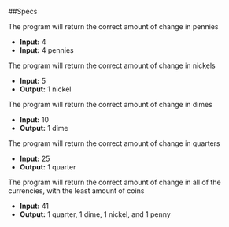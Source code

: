 ##Specs

The program will return the correct amount of change in pennies
* **Input:** 4
* **Input:** 4 pennies

The program will return the correct amount of change in nickels
* **Input:** 5
* **Output:** 1 nickel

The program will return the correct amount of change in dimes
* **Input:** 10
* **Output:** 1 dime

The program will return the correct amount of change in quarters
* **Input:** 25
* **Output:** 1 quarter

The program will return the correct amount of change in all of the currencies, with the least amount of coins
* **Input:** 41
* **Output:** 1 quarter, 1 dime, 1 nickel, and 1 penny
